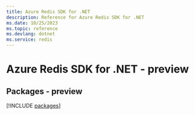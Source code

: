 ```yaml
---
title: Azure Redis SDK for .NET
description: Reference for Azure Redis SDK for .NET
ms.date: 10/25/2023
ms.topic: reference
ms.devlang: dotnet
ms.service: redis
---
```

# Azure Redis SDK for .NET - preview
## Packages - preview
[!INCLUDE [packages](redis-index.md)]